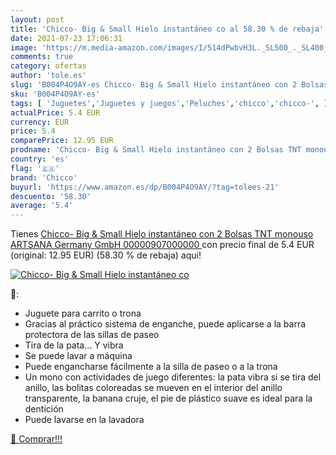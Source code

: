 ```yaml
---
layout: post
title: 'Chicco- Big & Small Hielo instantáneo co al 58.30 % de rebaja'
date: 2021-07-23 17:06:31
image: 'https://m.media-amazon.com/images/I/514dPwbvH3L._SL500_._SL400_.jpg'
comments: true
category: ofertas
author: 'tole.es'
slug: 'B004P4O9AY-es Chicco- Big & Small Hielo instantáneo con 2 Bolsas TNT...'
sku: 'B004P4O9AY-es'
tags: [ 'Juguetes','Juguetes y juegos','Peluches','chicco','chicco-', ]
actualPrice: 5.4 EUR
currency: EUR
price: 5.4
comparePrice: 12.95 EUR
prodname: 'Chicco- Big & Small Hielo instantáneo con 2 Bolsas TNT monouso  ARTSANA Germany GmbH 00000907000000 '
country: 'es'
flag: '🇪🇸'
brand: 'Chicco'
buyurl: 'https://www.amazon.es/dp/B004P4O9AY/?tag=tolees-21'
descuento: '58.30'
average: '5.4'
---
```


Tienes [Chicco- Big & Small Hielo instantáneo con 2 Bolsas TNT monouso  ARTSANA Germany GmbH 00000907000000 ](https://www.amazon.es/dp/B004P4O9AY/?tag=tolees-21) con precio final de  5.4 EUR (original: 12.95 EUR) (58.30 %  de rebaja) aqui!

[![Chicco- Big & Small Hielo instantáneo co](https://m.media-amazon.com/images/I/514dPwbvH3L._SL500_._SL400_.jpg)](https://www.amazon.es/dp/B004P4O9AY/?tag=tolees-21)

🔎:

- Juguete para carrito o trona
- Gracias al práctico sistema de enganche, puede aplicarse a la barra protectora de las sillas de paseo
- Tira de la pata… Y vibra
- Se puede lavar a máquina
- Puede engancharse fácilmente a la silla de paseo o a la trona
- Un mono con actividades de juego diferentes: la pata vibra si se tira del anillo, las bolitas coloreadas se mueven en el interior del anillo transparente, la banana cruje, el pie de plástico suave es ideal para la dentición
- Puede lavarse en la lavadora

[🛒 Comprar!!!](https://www.amazon.es/dp/B004P4O9AY/?tag=tolees-21)

